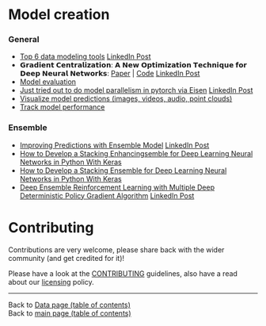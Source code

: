# Model creation

### General

- [Top 6 data modeling tools](https://www.datasciencecentral.com/profiles/blogs/top-6-data-modeling-tools) [LinkedIn Post](https://www.linkedin.com/posts/data-science-central_top-6-data-modeling-tools-activity-6634163441093402624-tqSh)
- 𝗚𝗿𝗮𝗱𝗶𝗲𝗻𝘁 𝗖𝗲𝗻𝘁𝗿𝗮𝗹𝗶𝘇𝗮𝘁𝗶𝗼𝗻: 𝗔 𝗡𝗲𝘄 𝗢𝗽𝘁𝗶𝗺𝗶𝘇𝗮𝘁𝗶𝗼𝗻 𝗧𝗲𝗰𝗵𝗻𝗶𝗾𝘂𝗲 𝗳𝗼𝗿 𝗗𝗲𝗲𝗽 𝗡𝗲𝘂𝗿𝗮𝗹 𝗡𝗲𝘁𝘄𝗼𝗿𝗸𝘀: [Paper](https://arxiv.org/abs/2004.01461) | [Code](https://github.com/Yonghongwei/Gradient-Centralization) [LinkedIn Post](https://www.linkedin.com/posts/ashishpatel2604_artificialintelligence-machinelearning-bigdata-activity-6654090090119299072-hSu5)
- [Model evaluation](https://github.com/virgili0/Virgilio/pull/92/)
- [Just tried out to do model parallelism in pytorch via Eisen](https://medium.com/@faustomilletari/model-parallelism-in-one-line-of-code-352b7de5645a?sk=692ca96b22c4b6584708a36869a0d682) [LinkedIn Post](https://www.linkedin.com/posts/fausto-milletar%C3%AC-44294155_model-parallelism-in-one-line-of-code-activity-6654337733361827840-beuT)
- [Visualize model predictions (images, videos, audio, point clouds)](https://app.wandb.ai/lavanyashukla/visualize-predictions/reports/Visualize-Model-Predictions--Vmlldzo1NjM4OA)
- [Track model performance](https://app.wandb.ai/lavanyashukla/visualize-models/reports/Track-Model-Performance--Vmlldzo1NTk2MA/)

### Ensemble

- [Improving Predictions with Ensemble Model](https://www.datasciencecentral.com/profiles/blogs/improving-predictions-with-ensemble-model) [LinkedIn Post](https://www.linkedin.com/posts/vincentg_improving-predictions-with-ensemble-model-activity-6651952661375574017-GW3q)
- [How to Develop a Stacking Enhancingsemble for Deep Learning Neural Networks in Python With Keras](https://machinelearningmastery.com/stacking-ensemble-for-deep-learning-neural-networks/)
- [How to Develop a Stacking Ensemble for Deep Learning Neural Networks in Python With Keras](https://machinelearningmastery.com/stacking-ensemble-for-deep-learning-neural-networks/)
- [Deep Ensemble Reinforcement Learning with Multiple Deep Deterministic Policy Gradient Algorithm](https://www.hindawi.com/journals/mpe/2020/4275623/) [LinkedIn Post](https://www.linkedin.com/posts/eric-feuilleaubois-ph-d-43ab0925_deep-ensemble-reinforcement-learning-with-activity-6626790627747090432-wbGb)

# Contributing

Contributions are very welcome, please share back with the wider community (and get credited for it)!

Please have a look at the [CONTRIBUTING](../CONTRIBUTING.md) guidelines, also have a read about our [licensing](../LICENSE.md) policy.

---

Back to [Data page (table of contents)](README.md)</br>
Back to [main page (table of contents)](../README.md)